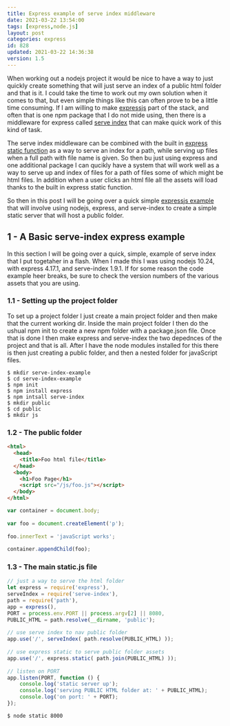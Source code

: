```yaml
---
title: Express example of serve index middleware
date: 2021-03-22 13:54:00
tags: [express,node.js]
layout: post
categories: express
id: 828
updated: 2021-03-22 14:36:38
version: 1.5
---
```


When working out a nodejs project it would be nice to have a way to just quickly create something that will just serve an index of a public html folder and that is it. I could take the time to work out my own solution when it comes to that, but even simple things like this can often prove to be a little time consuming. If I am willing to make [expressjs](https://expressjs.com/) part of the stack, and often that is one npm package that I do not mide using, then there is a middleware for express called [serve index](https://www.npmjs.com/package/serve-index) that can make quick work of this kind of task.

The serve index middleware can be combined with the built in [express static function](https://expressjs.com/en/starter/static-files.html) as a way to serve an index for a path, while serving up files when a full path with file name is given. So then bu just using express and one additional package I can qucikly have a system that will work well as a way to serve up and index of files for a path of files some of which might be html files. In addition when a user clicks an html file all the assets will load thanks to the built in express static function.

So then in this post I will be going over a quick simple [expressjs example](/2019/04/30/express-example) that will involve using nodejs, express, and serve-index to create a simple static server that will host a public folder.

<!-- more -->

## 1 - A Basic serve-index express example

In this section I will be going over a quick, simple, example of serve index that I put togetaher in a flash. When I made this I was using nodejs 10.24, with express 4.17.1, and serve-index 1.9.1. If for some reason the code example heer breaks, be sure to check the version numbers of the various assets that you are using.

### 1.1 - Setting up the project folder

To set up a project folder I just create a main project folder and then make that the current working dir. Inside the main project folder I then do the ushual npm init to create a new npm folder with a package.json file. Once that is done I then make express and serve-index the two depednces of the project and that is all. After I have the node modules installed for this there is then just creating a public folder, and then a nested folder for javaScript files.

```
$ mkdir serve-index-example
$ cd serve-index-example
$ npm init
$ npm install express
$ npm intsall serve-index
$ mkdir public
$ cd public
$ mkdir js
```

### 1.2 - The public folder

```html
<html>
  <head>
    <title>Foo html file</title>
  </head>
  <body>
    <h1>Foo Page</h1>
    <script src="/js/foo.js"></script>
  </body>
</html>
```

```js
var container = document.body;
 
var foo = document.createElement('p');
 
foo.innerText = 'javaScript works';
 
container.appendChild(foo);
```

### 1.3 - The main static.js file

```js
// just a way to serve the html folder
let express = require('express'),
serveIndex = require('serve-index'),
path = require('path'),
app = express(),
PORT = process.env.PORT || process.argv[2] || 8080,
PUBLIC_HTML = path.resolve(__dirname, 'public');
 
// use serve index to nav public folder
app.use('/', serveIndex( path.resolve(PUBLIC_HTML) ));
 
// use express static to serve public folder assets
app.use('/', express.static( path.join(PUBLIC_HTML) ));
 
// listen on PORT
app.listen(PORT, function () {
    console.log('static server up');
    console.log('serving PUBLIC HTML folder at: ' + PUBLIC_HTML);
    console.log('on port: ' + PORT);
});
```

```
$ node static 8000
```

